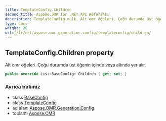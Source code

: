 ```yaml
---
title: TemplateConfig.Children
second_title: Aspose.OMR for .NET API Referansı
description: TemplateConfig mülk. Alt omr öğeleri. Çoğu durumda üst öğenin içinde veya altında yer alır.
type: docs
weight: 20
url: /tr/net/aspose.omr.generation.config/templateconfig/children/
---
```

## TemplateConfig.Children property

Alt omr öğeleri. Çoğu durumda üst öğenin içinde veya altında yer alır.

```csharp
public override List<BaseConfig> Children { get; set; }
```

### Ayrıca bakınız

* class [BaseConfig](../../baseconfig/)
* class [TemplateConfig](../)
* ad alanı [Aspose.OMR.Generation.Config](../../templateconfig/)
* toplantı [Aspose.OMR](../../../)


